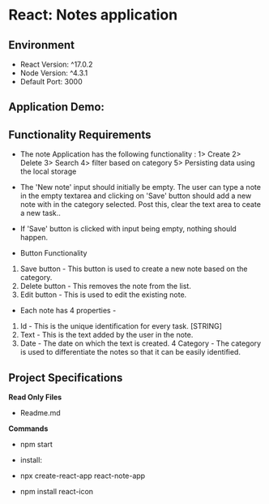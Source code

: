# React: Notes application

## Environment

- React Version: ^17.0.2
- Node Version: ^4.3.1
- Default Port: 3000

## Application Demo:


## Functionality Requirements

- The note  Application has the following functionality :
   1> Create
   2> Delete
  3> Search
  4> filter based on category
  5> Persisting data using the local storage

- The 'New note' input should initially be empty. The user can type a note in the empty textarea and clicking on 'Save' button should add a new note with in the category selected.  Post this, clear the text area to ceate a new task..

- If 'Save' button is clicked with input being empty, nothing should happen.

- Button Functionality 
1. Save button - This button is used to create a new note based on the category.
2. Delete button - This removes the note from the list.
3. Edit button - This is used to edit the existing note. 

- Each note has 4 properties -
1. Id - This is the unique identification for every task. [STRING]
2. Text - This is the text added by the user in the note.
3. Date - The date on which the text is created.
4  Category - The category is used to differentiate the notes so that it can be easily identified.




## Project Specifications

**Read Only Files**
- Readme.md

**Commands**
- npm start

- install:
- npx create-react-app react-note-app
- npm install react-icon
